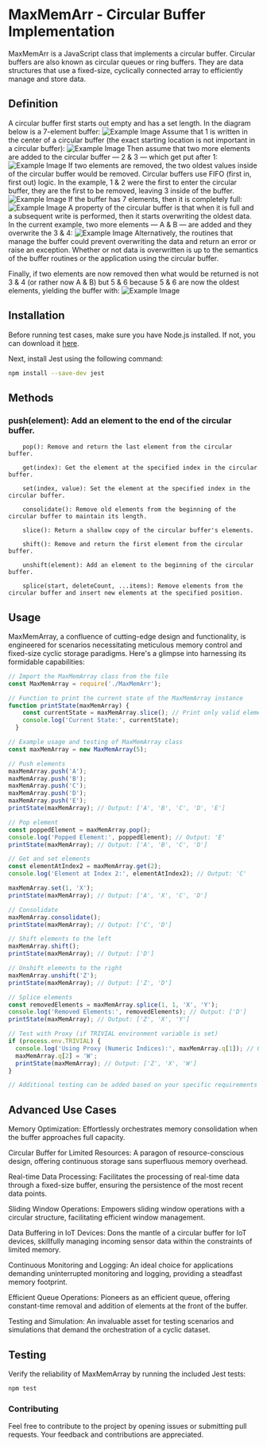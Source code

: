 # MaxMemArr - Circular Buffer Implementation
MaxMemArr is a JavaScript class that implements a circular buffer. Circular buffers are also known as circular queues or ring buffers. They are data structures that use a fixed-size, cyclically connected array to efficiently manage and store data.

## Definition
A circular buffer first starts out empty and has a set length. In the diagram below is a 7-element buffer: 
![Example Image]([https://github.com/your-username/your-repository/raw/main/path/to/your/image.png](https://upload.wikimedia.org/wikipedia/commons/thumb/f/f7/Circular_buffer_-_empty.svg/250px-Circular_buffer_-_empty.svg.png))
Assume that 1 is written in the center of a circular buffer (the exact starting location is not important in a circular buffer): 
![Example Image]([https://github.com/your-username/your-repository/raw/main/path/to/your/image.png](https://upload.wikimedia.org/wikipedia/commons/thumb/8/89/Circular_buffer_-_XX1XXXX.svg/250px-Circular_buffer_-_XX1XXXX.svg.png))
Then assume that two more elements are added to the circular buffer — 2 & 3 — which get put after 1: 
![Example Image]([https://github.com/your-username/your-repository/raw/main/path/to/your/image.png](https://upload.wikimedia.org/wikipedia/commons/thumb/d/d7/Circular_buffer_-_XX123XX.svg/250px-Circular_buffer_-_XX123XX.svg.png))
If two elements are removed, the two oldest values inside of the circular buffer would be removed. Circular buffers use FIFO (first in, first out) logic. In the example, 1 & 2 were the first to enter the circular buffer, they are the first to be removed, leaving 3 inside of the buffer. 
![Example Image](https://github.com/your-username/your-repository/raw/main/path/to/your/image.png)
If the buffer has 7 elements, then it is completely full: 
![Example Image](https://github.com/your-username/your-repository/raw/main/path/to/your/image.png)
A property of the circular buffer is that when it is full and a subsequent write is performed, then it starts overwriting the oldest data. In the current example, two more elements — A & B — are added and they overwrite the 3 & 4: 
![Example Image](https://github.com/your-username/your-repository/raw/main/path/to/your/image.png)
Alternatively, the routines that manage the buffer could prevent overwriting the data and return an error or raise an exception. Whether or not data is overwritten is up to the semantics of the buffer routines or the application using the circular buffer.

Finally, if two elements are now removed then what would be returned is not 3 & 4 (or rather now A & B) but 5 & 6 because 5 & 6 are now the oldest elements, yielding the buffer with: 
![Example Image](https://github.com/your-username/your-repository/raw/main/path/to/your/image.png)

## Installation

Before running test cases, make sure you have Node.js installed. If not, you can download it [here](https://nodejs.org/).

Next, install Jest using the following command:

```bash
npm install --save-dev jest
```

## Methods

### push(element): Add an element to the end of the circular buffer.
        pop(): Remove and return the last element from the circular buffer.
        
        get(index): Get the element at the specified index in the circular buffer.
        
        set(index, value): Set the element at the specified index in the circular buffer.
        
        consolidate(): Remove old elements from the beginning of the circular buffer to maintain its length.

        slice(): Return a shallow copy of the circular buffer's elements.
        
        shift(): Remove and return the first element from the circular buffer.
        
        unshift(element): Add an element to the beginning of the circular buffer.
        
        splice(start, deleteCount, ...items): Remove elements from the circular buffer and insert new elements at the specified position.

## Usage
MaxMemArray, a confluence of cutting-edge design and functionality, is engineered for scenarios necessitating meticulous memory control and fixed-size cyclic storage paradigms. Here's a glimpse into harnessing its formidable capabilities:

```js
// Import the MaxMemArray class from the file
const MaxMemArray = require('./MaxMemArr');

// Function to print the current state of the MaxMemArray instance
function printState(maxMemArray) {
    const currentState = maxMemArray.slice(); // Print only valid elements within buffer
    console.log('Current State:', currentState);
  }

// Example usage and testing of MaxMemArray class
const maxMemArray = new MaxMemArray(5);

// Push elements
maxMemArray.push('A');
maxMemArray.push('B');
maxMemArray.push('C');
maxMemArray.push('D');
maxMemArray.push('E');
printState(maxMemArray); // Output: ['A', 'B', 'C', 'D', 'E']

// Pop element
const poppedElement = maxMemArray.pop();
console.log('Popped Element:', poppedElement); // Output: 'E'
printState(maxMemArray); // Output: ['A', 'B', 'C', 'D']

// Get and set elements
const elementAtIndex2 = maxMemArray.get(2);
console.log('Element at Index 2:', elementAtIndex2); // Output: 'C'

maxMemArray.set(1, 'X');
printState(maxMemArray); // Output: ['A', 'X', 'C', 'D']

// Consolidate
maxMemArray.consolidate();
printState(maxMemArray); // Output: ['C', 'D']

// Shift elements to the left
maxMemArray.shift();
printState(maxMemArray); // Output: ['D']

// Unshift elements to the right
maxMemArray.unshift('Z');
printState(maxMemArray); // Output: ['Z', 'D']

// Splice elements
const removedElements = maxMemArray.splice(1, 1, 'X', 'Y');
console.log('Removed Elements:', removedElements); // Output: ['D']
printState(maxMemArray); // Output: ['Z', 'X', 'Y']

// Test with Proxy (if TRIVIAL environment variable is set)
if (process.env.TRIVIAL) {
  console.log('Using Proxy (Numeric Indices):', maxMemArray.q[1]); // Output: 'X'
  maxMemArray.q[2] = 'W';
  printState(maxMemArray); // Output: ['Z', 'X', 'W']
}

// Additional testing can be added based on your specific requirements
```

## Advanced Use Cases
Memory Optimization:
        Effortlessly orchestrates memory consolidation when the buffer approaches full capacity.

Circular Buffer for Limited Resources:
        A paragon of resource-conscious design, offering continuous storage sans superfluous memory overhead.

Real-time Data Processing:
        Facilitates the processing of real-time data through a fixed-size buffer, ensuring the persistence of the most recent data points.

Sliding Window Operations:
        Empowers sliding window operations with a circular structure, facilitating efficient window management.

Data Buffering in IoT Devices:
        Dons the mantle of a circular buffer for IoT devices, skillfully managing incoming sensor data within the constraints of limited memory.

Continuous Monitoring and Logging:
        An ideal choice for applications demanding uninterrupted monitoring and logging, providing a steadfast memory footprint.

Efficient Queue Operations:
        Pioneers as an efficient queue, offering constant-time removal and addition of elements at the front of the buffer.

Testing and Simulation:
        An invaluable asset for testing scenarios and simulations that demand the orchestration of a cyclic dataset.

## Testing
Verify the reliability of MaxMemArray by running the included Jest tests:

```bash
npm test
```

### Contributing
Feel free to contribute to the project by opening issues or submitting pull requests. Your feedback and contributions are appreciated.
